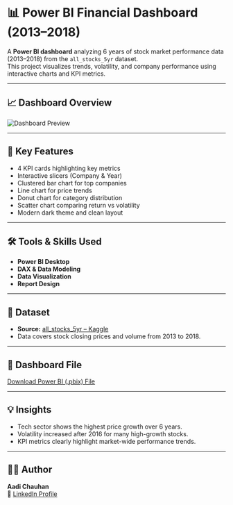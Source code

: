 # 📊 Power BI Financial Dashboard (2013–2018)

A **Power BI dashboard** analyzing 6 years of stock market performance data (2013–2018) from the `all_stocks_5yr` dataset.  
This project visualizes trends, volatility, and company performance using interactive charts and KPI metrics.

---

## 📈 Dashboard Overview
![Dashboard Preview](./dashboard_preview.png)

---

## 🧩 Key Features
- 4 KPI cards highlighting key metrics  
- Interactive slicers (Company & Year)  
- Clustered bar chart for top companies  
- Line chart for price trends  
- Donut chart for category distribution  
- Scatter chart comparing return vs volatility  
- Modern dark theme and clean layout  

---

## 🛠️ Tools & Skills Used
- **Power BI Desktop**  
- **DAX & Data Modeling**  
- **Data Visualization**  
- **Report Design**

---

## 📂 Dataset
- **Source:** [all_stocks_5yr – Kaggle](https://www.kaggle.com/datasets)  
- Data covers stock closing prices and volume from 2013 to 2018.

---

## 🔗 Dashboard File
[Download Power BI (.pbix) File](https://drive.google.com/uc?export=download&id=14tY4mpPZ_32Uanx4k48MBuh8nuS7jrKI)

---

## 💡 Insights
- Tech sector shows the highest price growth over 6 years.  
- Volatility increased after 2016 for many high-growth stocks.  
- KPI metrics clearly highlight market-wide performance trends.  

---

## 👨‍💻 Author
**Aadi Chauhan**  
🔗 [LinkedIn Profile](https://www.linkedin.com/in/aadi-chauhan-675903368)
